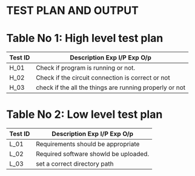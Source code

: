 # TEST PLAN AND OUTPUT #


# Table No 1: High level test plan

|Test ID |	Description	Exp I/P	Exp O/p |
|------- |  --------------------------- |
| H_01 | Check if program is running or not.|
| H_02 | Check if the  circuit connection is correct or not |
| H_03 | check if the all the things are running properly or not |
# Table No 2: Low level test plan
|Test ID |	Description	Exp I/P	Exp O/p |
|------- | ---------------------------- |
|L_01 |	Requirements should be appropriate |
|L_02 |	Required software showld be uploaded.|
|L_03	|  set a correct directory path |
